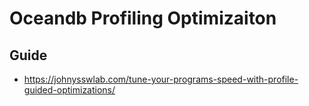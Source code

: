 # Oceandb Profiling Optimizaiton
## Guide
* https://johnysswlab.com/tune-your-programs-speed-with-profile-guided-optimizations/
